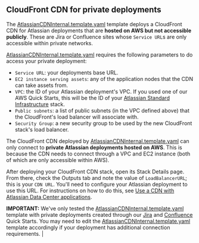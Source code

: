 ## CloudFront CDN for private deployments

The [AtlassianCDNInternal.template.yaml](AtlassianCDNInternal.template.yaml) template deploys a CloudFront CDN for Atlassian deployments that are **hosted on AWS but not accessible publicly**. These are Jira or Confluence sites whose `Service URL`s are only accessible within private networks.

[AtlassianCDNInternal.template.yaml](AtlassianCDNInternal.template.yaml) requires the following parameters to do access your private deployment:

- `Service URL`: your deployments base URL.
- `EC2 instance serving assets`: any of the application nodes that the CDN can take assets from.
- `VPC`: the ID of your Atlassian deployment's VPC. If you used one of our AWS Quick Starts, this will be the ID of your [Atlassian Standard Infrastructure](https://aws.amazon.com/quickstart/architecture/atlassian-standard-infrastructure/) stack.
- `Public subnets`: a list of public subnets (in the VPC defined above) that the CloudFront's load balancer will associate with.
- `Security Group`: a new security group to be used by the new CloudFront stack's load balancer.

The CloudFront CDN deployed by [AtlassianCDNInternal.template.yaml](AtlassianCDNInternal.template.yaml) can only connect to **private Atlassian deployments hosted on AWS**. This is because the CDN needs to connect through a VPC and EC2 instance (both of which are only accessible within AWS).

After deploying your CloudFront CDN stack, open its Stack Details page. From there, check the Outputs tab and note the value of `LoadBalancerURL`; this is your `CDN URL`. You'll need to configure your Atlassian deployment to use this URL. For instructions on how to do this, see [Use a CDN with Atlassian Data Center applications](https://confluence.atlassian.com/display/adminjiraserver/Use+a+CDN+with+Atlassian+Data+Center+applications).


**IMPORTANT:** We've only tested the [AtlassianCDNInternal.template.yaml](AtlassianCDNInternal.template.yaml) template with private deployments created through our [Jira](https://aws.amazon.com/quickstart/architecture/jira/) and [Confluence](https://aws.amazon.com/quickstart/architecture/confluence/) Quick Starts. You may need to edit the [AtlassianCDNInternal.template.yaml](AtlassianCDNInternal.template.yaml) template accordingly if your deployment has additional connection requirements. |
